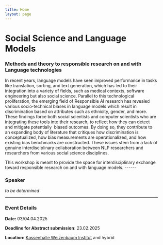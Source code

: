 ```yaml
---
title: Home
layout: page
---
```



# Social Science and Language Models 

### Methods and theory to responsible research on and with Language technologies


<p> In recent years, language models have seen improved performance in tasks like translation, sorting, and text generation, which has led to their integration into a variety of fields, such as medical contexts, software engineering but also social science. Parallel to this technological proliferation, the emerging field of Responsible AI research has revealed various socio-technical biases in language models which result in discrimination based on attributes such as ethnicity, gender, and more. These findings force both social scientists and computer scientists who are integrating these tools into their research, to reflect how they can detect and mitigate potentially  biased outcomes. By doing so, they contribute to an expanding body of literature that critiques how discrimination is conceptualized, how bias measurements are operationalized, and how existing bias benchmarks are constructed. These issues stem from a lack of genuine interdisciplinary collaboration between NLP researchers and researchers from various social science disciplines.
</p>
This workshop is meant to provide the space for interdisciplinary exchange toward responsible research on and with language models.
------

### Speaker

*to be determined*

------

### Event Details

**Date:** 03/04.04.2025

**Deadline for Abstract submission:** 23.02.2025

**Location:** [Kassenhalle Weizenbaum Institut](https://www.weizenbaum-institut.de/) and hybrid
